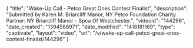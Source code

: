 {
    "title": "Wake-Up Call - Petco Great Ones Contest Finalist",
    "description": "Submitted by Karen M. Briarcliff Manor, NY Petco Foundation Charity Partner: NY Briarcliff Manor - Spca Of Westchester.",
    "videoid": "144296",
    "date_created": "1394588971",
    "date_modified": "1418181169",
    "type": "captivate",
    "layout": "video",
    "url": "\/v\/wake-up-call-petco-great-ones-contest-finalist\/144296"
}